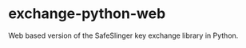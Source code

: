 exchange-python-web
===================

Web based version of the SafeSlinger key exchange library in Python.
